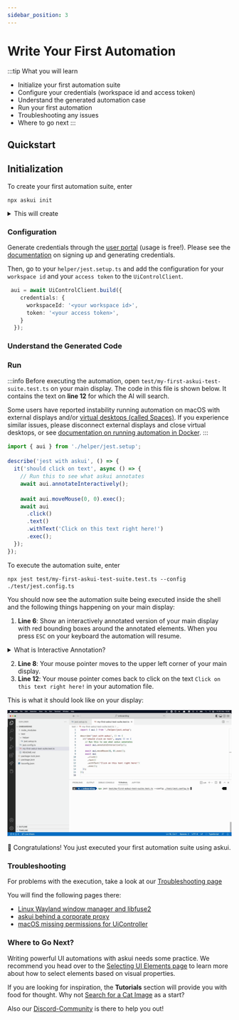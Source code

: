 ```yaml
---
sidebar_position: 3
---
```


# Write Your First Automation

:::tip
What you will learn

- Initialize your first automation suite
- Configure your credentials (workspace id and access token)
- Understand the generated automation case
- Run your first automation
- Troubleshooting any issues
- Where to go next
:::

## Quickstart

## Initialization

To create your first automation suite, enter

```shell
npx askui init
```

<details>
  <summary>This will create</summary>

-   a `tsconfig.json`: [a json file specifying the root files and the compiler options required to compile the project](https://www.typescriptlang.org/docs/handbook/tsconfig-json.html),
-   a folder called `test` which includes:
    -   `test/my-first-askui-test-suite.test.ts`: an example test with askui,
    -   a folder called `helper` which contains the `jest.setup.ts` file for setting up the test environment
    -   a `jest.config.ts` configuration file

</details>

### Configuration

Generate credentials through the [user portal](https://app.v2.askui.com/) (usage is free!). Please see the [documentation](../08-askui%20User%20Portal/signup.md) on signing up and generating credentials.

Then, go to your `helper/jest.setup.ts` and add the configuration for your `workspace id` and your `access token` to the `UiControlClient`.

```typescript
 aui = await UiControlClient.build({
    credentials: {
      workspaceId: '<your workspace id>',
      token: '<your access token>',
    }
  });
```

### Understand the Generated Code

### Run

:::info
Before executing the automation, open `test/my-first-askui-test-suite.test.ts` on your main display. The code in this file is shown below. It contains the text on **line 12** for which the AI will search.

Some users have reported instability running automation on macOS with external displays and/or [virtual desktops (called Spaces)](https://support.apple.com/en-gb/guide/mac-help/mh14112/mac). If you experience similar issues, please disconnect external displays and close virtual desktops, or see [documentation on running automation in Docker](../04-Continuous%20Integration/askui-ui-controller-docker-images.md).
:::

```typescript title="test/my-first-askui-test-suite.test.ts" showLineNumbers
import { aui } from './helper/jest.setup';

describe('jest with askui', () => {
  it('should click on text', async () => {
    // Run this to see what askui annotates
    await aui.annotateInteractively();

    await aui.moveMouse(0, 0).exec();
    await aui
      .click()
      .text()
      .withText('Click on this text right here!')
      .exec();
  });
});
```

To execute the automation suite, enter

```shell
npx jest test/my-first-askui-test-suite.test.ts --config ./test/jest.config.ts 
```

You should now see the automation suite being executed inside the shell and the following things happening on your main display:

1. **Line 6**: Show an interactively annotated version of your main display with red bounding boxes around the annotated elements. When you press `ESC` on your keyboard the automation will resume.

<details>
  <summary>What is Interactive Annotation?</summary>
The interactive annotation command requests the askui server to take a screenshot of the specified screen. Then, an AI model is used to annotate the image. After that, a full-screen window appears. Inside this window, boundary boxes enclosing the UI elements detected are going to appear. You can hover over the boxes to see the boxes' specifications, e.g., text detected, element type etc.
</details>

2. **Line 8**: Your mouse pointer moves to the upper left corner of your main display.
3. **Line 12**: Your mouse pointer comes back to click on the text `Click on this text right here!` in your automation file.

This is what it should look like on your display:

![Gif showing first test execution with Visual Studio Code on display.](/img/gif/first_test_execution.gif)

:tada: Congratulations! You just executed your first automation suite using askui.

### Troubleshooting

For problems with the execution, take a look at our [Troubleshooting page](https://docs.askui.com/docs/general/Troubleshooting/)

You will find the following pages there:

* [Linux Wayland window manager and libfuse2](../07-Troubleshooting/linux.md)
* [askui behind a corporate proxy](../07-Troubleshooting/proxy.md)
* [macOS missing permissions for UiController](../07-Troubleshooting/mac-os.md)

### Where to Go Next?

Writing powerful UI automations with askui needs some practice. We recommend you head over to the [Selecting UI Elements page](../03-Best%20Practice/selecting_ui_elements.mdx) to learn more about how to select elements based on visual properties.

If you are looking for inspiration, the **Tutorials** section will provide you with food for thought. Why not [Search for a Cat Image](../06-Tutorials/google-cat-search.md) as a start?

Also our [Discord-Community](https://discord.gg/KFYJ5xuyBA) is there to help you out!
